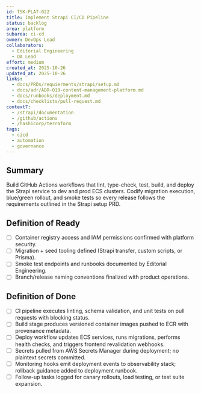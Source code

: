 ```yaml
---
id: TSK-PLAT-022
title: Implement Strapi CI/CD Pipeline
status: backlog
area: platform
subarea: ci-cd
owner: DevOps Lead
collaborators:
  - Editorial Engineering
  - QA Lead
effort: medium
created_at: 2025-10-26
updated_at: 2025-10-26
links:
  - docs/PRDs/requierments/strapi/setup.md
  - docs/adr/ADR-010-content-management-platform.md
  - docs/runbooks/deployment.md
  - docs/checklists/pull-request.md
context7:
  - /strapi/documentation
  - /github/actions
  - /hashicorp/terraform
tags:
  - cicd
  - automation
  - governance
---
```


## Summary
Build GitHub Actions workflows that lint, type-check, test, build, and deploy the Strapi service to dev and prod ECS clusters. Codify migration execution, blue/green rollout, and smoke tests so every release follows the requirements outlined in the Strapi setup PRD.

## Definition of Ready
- [ ] Container registry access and IAM permissions confirmed with platform security.
- [ ] Migration + seed tooling defined (Strapi transfer, custom scripts, or Prisma).
- [ ] Smoke test endpoints and runbooks documented by Editorial Engineering.
- [ ] Branch/release naming conventions finalized with product operations.

## Definition of Done
- [ ] CI pipeline executes linting, schema validation, and unit tests on pull requests with blocking status.
- [ ] Build stage produces versioned container images pushed to ECR with provenance metadata.
- [ ] Deploy workflow updates ECS services, runs migrations, performs health checks, and triggers frontend revalidation webhooks.
- [ ] Secrets pulled from AWS Secrets Manager during deployment; no plaintext secrets committed.
- [ ] Monitoring hooks emit deployment events to observability stack; rollback guidance added to deployment runbook.
- [ ] Follow-up tasks logged for canary rollouts, load testing, or test suite expansion.
